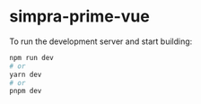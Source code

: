# simpra-prime-vue

To run the development server and start building:

```bash
npm run dev
# or
yarn dev
# or
pnpm dev
```
